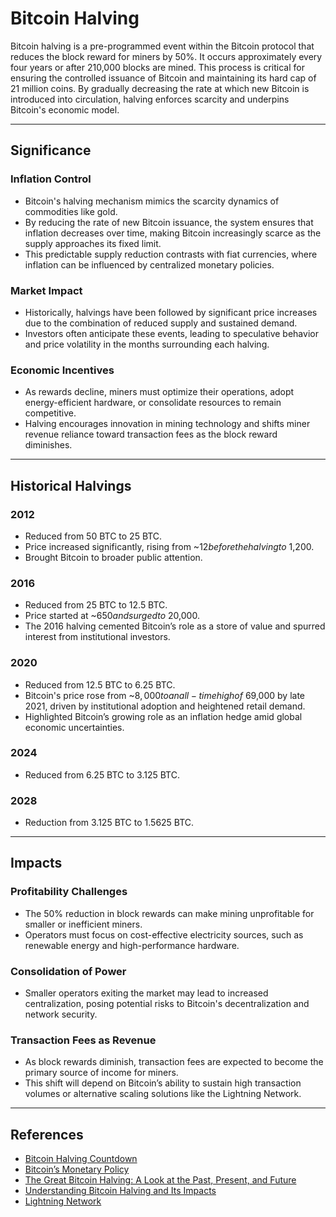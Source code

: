 # Bitcoin Halving

Bitcoin halving is a pre-programmed event within the Bitcoin protocol that reduces the block reward for miners by 50%. It occurs approximately every four years or after 210,000 blocks are mined. This process is critical for ensuring the controlled issuance of Bitcoin and maintaining its hard cap of 21 million coins. By gradually decreasing the rate at which new Bitcoin is introduced into circulation, halving enforces scarcity and underpins Bitcoin's economic model.

---

## **Significance**

### **Inflation Control**  
   - Bitcoin's halving mechanism mimics the scarcity dynamics of commodities like gold.  
   - By reducing the rate of new Bitcoin issuance, the system ensures that inflation decreases over time, making Bitcoin increasingly scarce as the supply approaches its fixed limit.  
   - This predictable supply reduction contrasts with fiat currencies, where inflation can be influenced by centralized monetary policies.

### **Market Impact**  
   - Historically, halvings have been followed by significant price increases due to the combination of reduced supply and sustained demand.  
   - Investors often anticipate these events, leading to speculative behavior and price volatility in the months surrounding each halving.  

### **Economic Incentives**  
   - As rewards decline, miners must optimize their operations, adopt energy-efficient hardware, or consolidate resources to remain competitive.  
   - Halving encourages innovation in mining technology and shifts miner revenue reliance toward transaction fees as the block reward diminishes.

---

## **Historical Halvings**

### **2012**
- Reduced from 50 BTC to 25 BTC.  
- Price increased significantly, rising from ~$12 before the halving to ~$1,200.  
- Brought Bitcoin to broader public attention.

### **2016**
- Reduced from 25 BTC to 12.5 BTC.  
- Price started at ~$650 and surged to ~$20,000.  
- The 2016 halving cemented Bitcoin’s role as a store of value and spurred interest from institutional investors.

### **2020**
- Reduced from 12.5 BTC to 6.25 BTC.  
- Bitcoin's price rose from ~$8,000 to an all-time high of ~$69,000 by late 2021, driven by institutional adoption and heightened retail demand.  
- Highlighted Bitcoin’s growing role as an inflation hedge amid global economic uncertainties.

### **2024**
- Reduced from 6.25 BTC to 3.125 BTC.  

### **2028**
- Reduction from 3.125 BTC to 1.5625 BTC.  

---

## **Impacts**

### **Profitability Challenges**  
   - The 50% reduction in block rewards can make mining unprofitable for smaller or inefficient miners.  
   - Operators must focus on cost-effective electricity sources, such as renewable energy and high-performance hardware.

### **Consolidation of Power**  
   - Smaller operators exiting the market may lead to increased centralization, posing potential risks to Bitcoin's decentralization and network security.

### **Transaction Fees as Revenue**  
   - As block rewards diminish, transaction fees are expected to become the primary source of income for miners.  
   - This shift will depend on Bitcoin’s ability to sustain high transaction volumes or alternative scaling solutions like the Lightning Network.

---

## References

- [Bitcoin Halving Countdown](https://www.bitcoinblockhalf.com/)  
- [Bitcoin’s Monetary Policy](https://bitcoin.org/en/bitcoin-paper)  
- [The Great Bitcoin Halving: A Look at the Past, Present, and Future](https://medium.com/novai-blockchain-101/the-great-bitcoin-halving-a-look-at-the-past-present-and-future-55a23d5df28d)  
- [Understanding Bitcoin Halving and Its Impacts](https://www.investopedia.com/bitcoin-halving-4843769)  
- [Lightning Network](https://lightning.network/)
